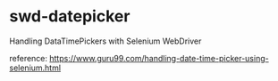 # swd-datepicker
Handling DataTimePickers with Selenium WebDriver

reference: https://www.guru99.com/handling-date-time-picker-using-selenium.html
